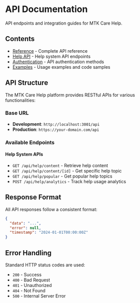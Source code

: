 # API Documentation

API endpoints and integration guides for MTK Care Help.

## Contents

- [Reference](./reference.md) - Complete API reference
- [Help API](./help-api.md) - Help system API endpoints
- [Authentication](./authentication.md) - API authentication methods
- [Examples](./examples.md) - Usage examples and code samples

## API Structure

The MTK Care Help platform provides RESTful APIs for various functionalities:

### Base URL
- **Development**: `http://localhost:3001/api`
- **Production**: `https://your-domain.com/api`

### Available Endpoints

#### Help System APIs
- `GET /api/help/content` - Retrieve help content
- `GET /api/help/content/[id]` - Get specific help topic
- `GET /api/help/popular` - Get popular help topics
- `POST /api/help/analytics` - Track help usage analytics

## Response Format

All API responses follow a consistent format:

```json
{
  "data": "...",
  "error": null,
  "timestamp": "2024-01-01T00:00:00Z"
}
```

## Error Handling

Standard HTTP status codes are used:
- `200` - Success
- `400` - Bad Request
- `401` - Unauthorized
- `404` - Not Found
- `500` - Internal Server Error